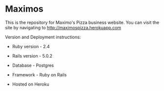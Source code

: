 # Maximos

This is the repository for Maximo's Pizza business website. You can visit the site by navigating to http://maximospizza.herokuapp.com

Version and Deployment instructions:

* Ruby version - 2.4

* Rails version - 5.0.2

* Database - Postgres

* Framework - Ruby on Rails

* Hosted on Heroku
